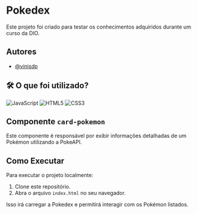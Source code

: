 # Pokedex

Este projeto foi criado para testar os conhecimentos adquiridos durante um curso da DIO.

## Autores

- [@vinisdp](https://www.github.com/vinisdp)

## 🛠 O que foi utilizado?

![JavaScript](https://img.shields.io/badge/javascript-%23323330.svg?style=for-the-badge&logo=javascript&logoColor=%23F7DF1E)
![HTML5](https://img.shields.io/badge/HTML5-E34F26?style=for-the-badge&logo=html5&logoColor=white)
![CSS3](https://img.shields.io/badge/CSS3-1572B6?style=for-the-badge&logo=css3&logoColor=white)

## Componente `card-pokemon`

Este componente é responsável por exibir informações detalhadas de um Pokémon utilizando a PokeAPI.


## Como Executar

Para executar o projeto localmente:

1. Clone este repositório.
2. Abra o arquivo `index.html` no seu navegador.

Isso irá carregar a Pokedex e permitirá interagir com os Pokémon listados.
